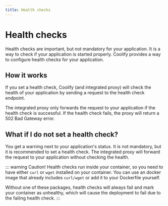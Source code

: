 ```yaml
---
title: Health checks
---
```


# Health checks
Health checks are important, but not mandatory for your application. It is a way to check if your application is started properly. Coolify provides a way to configure health checks for your application.

## How it works

If you set a health check, Coolify (and integrated proxy) will check the health of your application by sending a request to the health check endpoint.

The integrated proxy only forwards the request to your application if the health check is successful. If the health check fails, the proxy will return a 502 Bad Gateway error.

## What if I do not set a health check?

You get a warning next to your application's status. It is not mandatory, but it is recommended to set a health check.
The integrated proxy will forward the request to your application without checking the health.

::: warning  Caution!
Health checks run inside your container, so you need to have either `curl` or `wget` installed on your container. You can use an docker image that already includes `curl/wget` or add it to your Dockerfile yourself.

Without one of these packages, health checks will always fail and mark your container as unhealthy, which will cause the deployment to fail due to the failing health check.
:::

